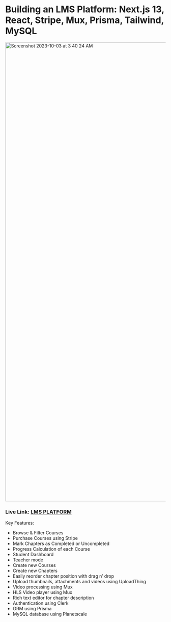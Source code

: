 # Building an LMS Platform: Next.js 13,  React, Stripe, Mux, Prisma, Tailwind, MySQL 

<img width="1440" alt="Screenshot 2023-10-03 at 3 40 24 AM" src="https://github.com/goku-raj/lms-app/assets/113906770/cbe6bd67-c1ac-42c1-8de8-ff2871346a2a">

### Live Link: [LMS PLATFORM](https://nextjs-lms-platform.vercel.app)

Key Features:

- Browse & Filter Courses
- Purchase Courses using Stripe
- Mark Chapters as Completed or Uncompleted
- Progress Calculation of each Course
- Student Dashboard
- Teacher mode
- Create new Courses
- Create new Chapters
- Easily reorder chapter position with drag n’ drop
- Upload thumbnails, attachments and videos using UploadThing
- Video processing using Mux
- HLS Video player using Mux
- Rich text editor for chapter description
- Authentication using Clerk
- ORM using Prisma
- MySQL database using Planetscale